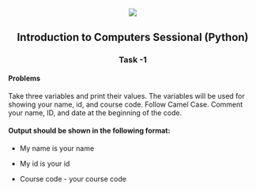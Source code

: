 <h1 align="center">
  <a href="https://git.io/typing-svg">
    <img src="https://readme-typing-svg.herokuapp.com/?lines=CSE-1112&center=true&size=25">
  </a>
</h1>
<h2 align="center">Introduction to Computers Sessional (Python)</h2>
<h3 align="center">Task -1 </h3>
<h4>Problems</h4>
Take three variables and print their values. The variables will be used for showing your name,
id, and course code. Follow Camel Case. Comment your name, ID, and date at the beginning of
the code.
<h4>Output should be shown in the following format:</h4>

- My name is your name

- My id is your id

- Course code - your course code
